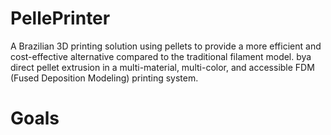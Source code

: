 # PellePrinter
A Brazilian 3D printing solution using pellets to provide a more efficient and cost-effective alternative compared to the traditional filament model. bya direct pellet extrusion in a multi-material, multi-color, and accessible FDM (Fused Deposition Modeling) printing system.

# Goals
